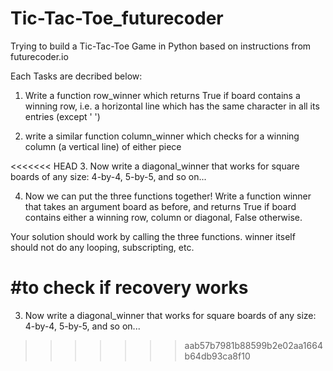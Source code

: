# Tic-Tac-Toe_futurecoder
Trying to build a Tic-Tac-Toe Game in Python based on instructions from futurecoder.io

Each Tasks are decribed below:

1. Write a function row_winner which returns True if board contains a winning row, i.e. a horizontal line which has the same character in all its entries (except ' ')

2. write a similar function column_winner which checks for a winning column (a vertical line) of either piece

<<<<<<< HEAD
3. Now write a diagonal_winner that works for square boards of any size: 4-by-4, 5-by-5, and so on...

4. Now we can put the three functions together! Write a function winner that takes an argument board as before, and returns True if board contains either a winning row, column or diagonal, False otherwise.

Your solution should work by calling the three functions. winner itself should not do any looping, subscripting, etc.

#to check if recovery works
=======
3. Now write a diagonal_winner that works for square boards of any size: 4-by-4, 5-by-5, and so on...
>>>>>>> aab57b7981b88599b2e02aa1664b64db93ca8f10

